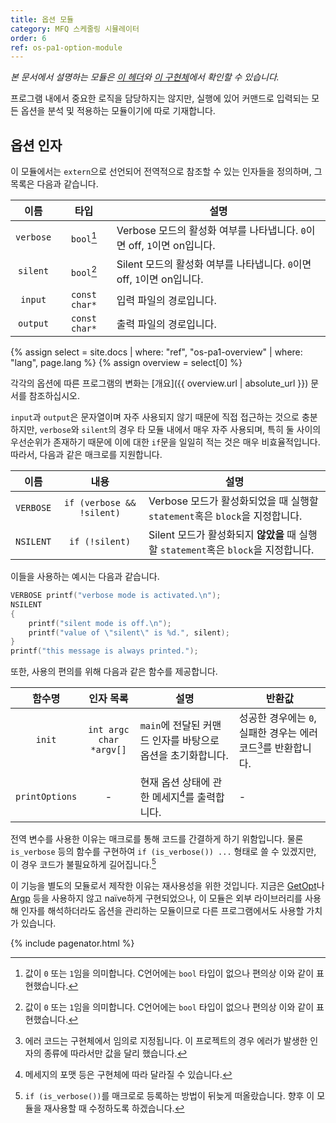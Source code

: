 ```yaml
---
title: 옵션 모듈
category: MFQ 스케줄링 시뮬레이터
order: 6
ref: os-pa1-option-module
---
```


*본 문서에서 설명하는 모듈은 [이 헤더](https://github.com/DropFL/OS_PA1/blob/master/option.h)와 [이 구현체](https://github.com/DropFL/OS_PA1/blob/master/option.c)에서 확인할 수 있습니다.*

프로그램 내에서 중요한 로직을 담당하지는 않지만, 실행에 있어 커맨드로 입력되는 모든 옵션을 분석 및 적용하는 모듈이기에 따로 기재합니다.

## 옵션 인자

이 모듈에서는 `extern`으로 선언되어 전역적으로 참조할 수 있는 인자들을 정의하며, 그 목록은 다음과 같습니다.

| 이름      | 타입          | 설명 |
|:---------:|:-------------:|------|
| `verbose` | `bool`[^1]    | Verbose 모드의 활성화 여부를 나타냅니다. `0`이면 off, `1`이면 on입니다. |
| `silent`  | `bool`[^1]    | Silent 모드의 활성화 여부를 나타냅니다. `0`이면 off, `1`이면 on입니다. |
| `input`   | `const char*` | 입력 파일의 경로입니다. |
| `output`  | `const char*` | 출력 파일의 경로입니다. |

[^1]: 값이 `0` 또는 `1`임을 의미합니다. C언어에는 `bool` 타입이 없으나 편의상 이와 같이 표현했습니다.

{% assign select = site.docs | where: "ref", "os-pa1-overview" | where: "lang", page.lang %}
{% assign overview = select[0] %}

각각의 옵션에 따른 프로그램의 변화는 [개요]({{ overview.url | absolute_url }}) 문서를 참조하십시오.

`input`과 `output`은 문자열이며 자주 사용되지 않기 때문에 직접 접근하는 것으로 충분하지만, `verbose`와 `silent`의 경우 타 모듈 내에서 매우 자주 사용되며, 특히 둘 사이의 우선순위가 존재하기 때문에 이에 대한 `if`문을 일일히 적는 것은 매우 비효율적입니다. 따라서, 다음과 같은 매크로를 지원합니다.

| 이름      | 내용                      | 설명 |
|:---------:|:-------------------------:|------|
| `VERBOSE` | `if (verbose && !silent)` | Verbose 모드가 활성화되었을 때 실행할 `statement`혹은 `block`을 지정합니다. |
| `NSILENT` | `if (!silent)`            | Silent 모드가 활성화되지 **않았을** 때 실행할 `statement`혹은 `block`을 지정합니다. |

이들을 사용하는 예시는 다음과 같습니다.

```c
VERBOSE printf("verbose mode is activated.\n");
NSILENT
{
    printf("silent mode is off.\n");
    printf("value of \"silent\" is %d.", silent);
}
printf("this message is always printed.");
```

또한, 사용의 편의를 위해 다음과 같은 함수를 제공합니다.

| 함수명         | 인자 목록                    | 설명 | 반환값 |
|:--------------:|:----------------------------:|------|--------|
| `init`         | `int argc`<br>`char *argv[]` | `main`에 전달된 커맨드 인자를 바탕으로 옵션을 초기화합니다. | 성공한 경우에는 `0`, 실패한 경우는 에러 코드[^2]를 반환합니다. |
| `printOptions` | -                            | 현재 옵션 상태에 관한 메세지[^3]를 출력합니다. | - |

[^2]: 에러 코드는 구현체에서 임의로 지정됩니다. 이 프로젝트의 경우 에러가 발생한 인자의 종류에 따라서만 값을 달리 했습니다.
[^3]: 메세지의 포맷 등은 구현체에 따라 달라질 수 있습니다.

전역 변수를 사용한 이유는 매크로를 통해 코드를 간결하게 하기 위함입니다. 물론 `is_verbose` 등의 함수를 구현하여 `if (is_verbose()) ...` 형태로 쓸 수 있겠지만, 이 경우 코드가 불필요하게 길어집니다.[^4]

[^4]: `if (is_verbose())`를 매크로로 등록하는 방법이 뒤늦게 떠올랐습니다. 향후 이 모듈을 재사용할 때 수정하도록 하겠습니다.

이 기능을 별도의 모듈로서 제작한 이유는 재사용성을 위한 것입니다. 지금은 [GetOpt](http://www.gnu.org/software/libc/manual/html_node/Getopt.html)나 [Argp](http://www.gnu.org/software/libc/manual/html_node/Argp.html) 등을 사용하지 않고 naïve하게 구현되었으나, 이 모듈은 외부 라이브러리를 사용해 인자를 해석하더라도 옵션을 관리하는 모듈이므로 다른 프로그램에서도 사용할 가치가 있습니다.

{% include pagenator.html %}
